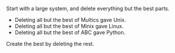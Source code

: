 Start with a large system, and delete everything but the best parts.

- Deleting all but the best of Multics gave Unix.
- Deleting all but the best of Minix gave Linux.
- Deleting all but the best of ABC gave Python.

Create the best by deleting the rest.
